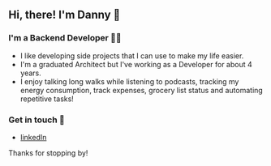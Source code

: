 ## Hi, there! I'm Danny 👋

### I'm a Backend Developer 👩‍💻

- I like developing side projects that I can use to make my life easier. 
- I'm a graduated Architect but I've working as a Developer for about 4 years.
- I enjoy talking long walks while listening to podcasts, tracking my energy consumption, track expenses, grocery list status and automating repetitive tasks! 

### Get in touch 💬

- [linkedIn]

Thanks for stopping by!

[hackyourfuture]: https://www.hackyourfuture.net/
[linkedin]: https://www.linkedin.com/in/danny-osorio-177b51121/
[codepen]: https://codepen.io/danny-osorio


